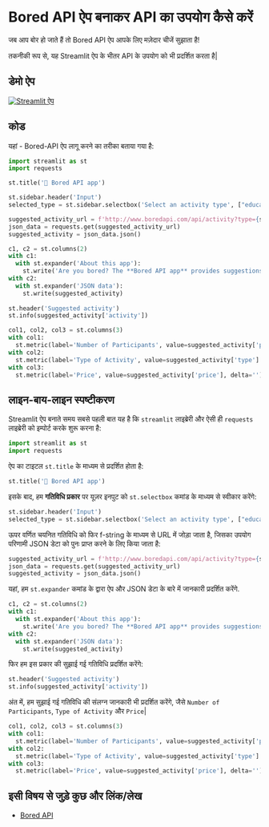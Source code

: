 # Bored API ऐप बनाकर API का उपयोग कैसे करें

जब आप बोर हो जाते हैं तो Bored API ऐप आपके लिए मज़ेदार चीजें सुझाता है!

तकनीकी रूप से, यह Streamlit ऐप के भीतर API के उपयोग को भी प्रदर्शित करता है|

## डेमो ऐप

[![Streamlit ऐप](https://static.streamlit.io/badges/streamlit_badge_black_white.svg)](https://share.streamlit.io/dataprofessor/bored-api-app/)

## कोड
यहां - Bored-API ऐप लागू करने का तरीका बताया गया है:
```python
import streamlit as st
import requests

st.title('🏀 Bored API app')

st.sidebar.header('Input')
selected_type = st.sidebar.selectbox('Select an activity type', ["education", "recreational", "social", "diy", "charity", "cooking", "relaxation", "music", "busywork"])

suggested_activity_url = f'http://www.boredapi.com/api/activity?type={selected_type}'
json_data = requests.get(suggested_activity_url)
suggested_activity = json_data.json()

c1, c2 = st.columns(2)
with c1:
  with st.expander('About this app'):
    st.write('Are you bored? The **Bored API app** provides suggestions on activities that you can do when you are bored. This app is powered by the Bored API.')
with c2:
  with st.expander('JSON data'):
    st.write(suggested_activity)
    
st.header('Suggested activity')
st.info(suggested_activity['activity'])

col1, col2, col3 = st.columns(3)
with col1:
  st.metric(label='Number of Participants', value=suggested_activity['participants'], delta='')
with col2:
  st.metric(label='Type of Activity', value=suggested_activity['type'].capitalize(), delta='')
with col3:
  st.metric(label='Price', value=suggested_activity['price'], delta='')
```

## लाइन-बाय-लाइन स्पष्टीकरण
Streamlit ऐप बनाते समय सबसे पहली बात यह है कि `streamlit` लाइब्रेरी और ऐसी ही `requests` लाइब्रेरी को इम्पोर्ट करके शुरू करना है:
```python
import streamlit as st
import requests
```

ऐप का टाइटल `st.title` के माध्यम से प्रदर्शित होता है:
```python
st.title('🏀 Bored API app')
```

इसके बाद, हम **गतिविधि प्रकार** पर यूज़र इनपुट को `st.selectbox` कमांड के माध्यम से स्वीकार करेंगे:
```python
st.sidebar.header('Input')
selected_type = st.sidebar.selectbox('Select an activity type', ["education", "recreational", "social", "diy", "charity", "cooking", "relaxation", "music", "busywork"])
```

ऊपर वर्णित चयनित गतिविधि को फिर f-string के माध्यम से URL में जोड़ा जाता है, जिसका उपयोग परिणामी JSON डेटा को पुनः प्राप्त करने के लिए किया जाता है:
```python
suggested_activity_url = f'http://www.boredapi.com/api/activity?type={selected_type}'
json_data = requests.get(suggested_activity_url)
suggested_activity = json_data.json()
```

यहां, हम `st.expander` कमांड के द्वारा ऐप और JSON डेटा के बारे में जानकारी प्रदर्शित करेंगे.
```python
c1, c2 = st.columns(2)
with c1:
  with st.expander('About this app'):
    st.write('Are you bored? The **Bored API app** provides suggestions on activities that you can do. This app is powered by the Bored API.')
with c2:
  with st.expander('JSON data'):
    st.write(suggested_activity)
```

फिर हम इस प्रकार की सुझाई गई गतिविधि प्रदर्शित करेंगे:
```python
st.header('Suggested activity')
st.info(suggested_activity['activity'])
```

अंत में, हम सुझाई गई गतिविधि की संलग्न जानकारी भी प्रदर्शित करेंगे, जैसे `Number of Participants`, `Type of Activity` और `Price`|
```python
col1, col2, col3 = st.columns(3)
with col1:
  st.metric(label='Number of Participants', value=suggested_activity['participants'], delta='')
with col2:
  st.metric(label='Type of Activity', value=suggested_activity['type'].capitalize(), delta='')
with col3:
  st.metric(label='Price', value=suggested_activity['price'], delta='')
```

## इसी विषय से जुड़े कुछ और लिंक/लेख
- [Bored API](http://www.boredapi.com/)
